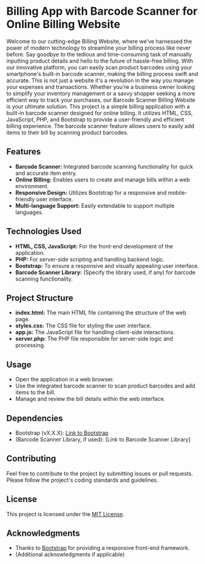 # Billing App with Barcode Scanner for Online Billing Website

Welcome to our cutting-edge Billing Website, where we've harnessed the power of modern technology to streamline your billing process like never before. Say goodbye to the tedious
and time-consuming task of manually inputting product details and hello to the future of hassle-free billing. With our innovative platform, you can easily scan product barcodes using
your smartphone's built-in barcode scanner, making the billing process swift and accurate. This is not just a website it's a revolution in the way you manage your expenses and transactions. Whether you're a business owner looking to simplify your inventory management or a savvy shopper seeking a more efficient way to track your purchases, our Barcode Scanner Billing Website is your ultimate solution. This project is a simple billing application with a built-in barcode scanner designed for online billing. It utilizes HTML, CSS, JavaScript, PHP, and Bootstrap to provide a user-friendly and efficient billing experience. The barcode scanner feature allows users to easily add items to their bill by scanning product barcodes.

## Features

- **Barcode Scanner:** Integrated barcode scanning functionality for quick and accurate item entry.
- **Online Billing:** Enables users to create and manage bills within a web environment.
- **Responsive Design:** Utilizes Bootstrap for a responsive and mobile-friendly user interface.
- **Multi-language Support:** Easily extendable to support multiple languages.

## Technologies Used

- **HTML, CSS, JavaScript:** For the front-end development of the application.
- **PHP:** For server-side scripting and handling backend logic.
- **Bootstrap:** To ensure a responsive and visually appealing user interface.
- **Barcode Scanner Library:** (Specify the library used, if any) for barcode scanning functionality.

## Project Structure

- **index.html:** The main HTML file containing the structure of the web page.
- **styles.css:** The CSS file for styling the user interface.
- **app.js:** The JavaScript file for handling client-side interactions.
- **server.php:** The PHP file responsible for server-side logic and processing.

## Usage

- Open the application in a web browser.
- Use the integrated barcode scanner to scan product barcodes and add items to the bill.
- Manage and review the bill details within the web interface.

## Dependencies

- Bootstrap (vX.X.X): [Link to Bootstrap](https://getbootstrap.com/)
- (Barcode Scanner Library, if used): [Link to Barcode Scanner Library]

## Contributing

Feel free to contribute to the project by submitting issues or pull requests. Please follow the project's coding standards and guidelines.

## License

This project is licensed under the [MIT License](LICENSE).

## Acknowledgments

- Thanks to [Bootstrap](https://getbootstrap.com/) for providing a responsive front-end framework.
- (Additional acknowledgments if applicable)

